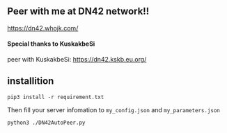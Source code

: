 ## Peer with me at DN42 network!!

https://dn42.whojk.com/

#### Special thanks to KuskakbeSi

peer with KuskakbeSi:
https://dn42.kskb.eu.org/

## installition

```
pip3 install -r requirement.txt
```

Then fill your server infomation to ```my_config.json``` and ```my_parameters.json```

```
python3 ./DN42AutoPeer.py
```
